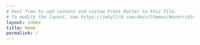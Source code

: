 ```yaml
---
# Feel free to add content and custom Front Matter to this file.
# To modify the layout, see https://jekyllrb.com/docs/themes/#overriding-theme-defaults
layout: index
title: Home
permalink: /
---
```

